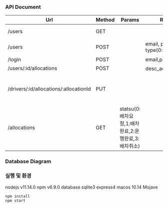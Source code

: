 ### API Document

| Url | Method | Params |Request| Response |
|--------|--------|--------|--------|--------|
|/users|GET|||id, email, type|
|/users|POST||email, password, type(0:user,1:driver)|회원가입 완료|
|/login|POST||email,password||
|/users/:id/allocations|POST||desc_address:목적지||
|/drivers/:id/allocations/:allocationId|PUT|||신청한 배차 요청건에 배차되었습니다.|
|/allocations|GET|statsu(0:배차요청,1:배차완료,2:운행완료,3:배차취소)||||

### Database Diagram


### 실행 및 환경
nodejs v11.14.0
npm v6.9.0
database sqlite3
express4
macos 10.14 Mojave
```
npm install
npm start
```

